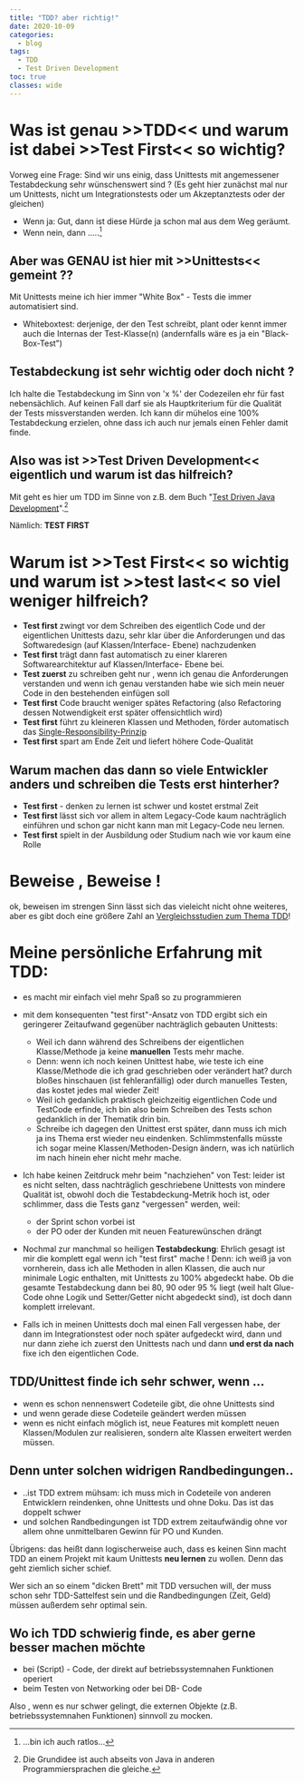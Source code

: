 ```yaml
---
title: "TDD? aber richtig!"
date: 2020-10-09
categories:
  - blog
tags:
  - TDD
  - Test Driven Development
toc: true
classes: wide
---
```

# Was ist genau >>TDD<< und warum ist dabei >>Test First<< so wichtig? 

Vorweg eine Frage: Sind wir uns einig, dass Unittests mit angemessener
Testabdeckung sehr wünschenswert sind ? (Es geht hier zunächst mal nur
um Unittests, nicht um Integrationstests oder um Akzeptanztests oder der
gleichen)
 
- Wenn ja: Gut, dann ist diese Hürde ja schon mal aus dem Weg geräumt.
- Wenn nein, dann .....[^1]

## Aber was **GENAU** ist hier mit >>Unittests<< gemeint ?? 

Mit Unittests meine ich hier immer "White Box" - Tests die immer automatisiert sind.
* Whiteboxtest: derjenige, der den Test schreibt, plant oder kennt immer auch die Internas der Test-Klasse(n) (andernfalls wäre es ja ein "Black-Box-Test")

## Testabdeckung ist sehr wichtig oder doch nicht ? 
Ich halte die Testabdeckung im Sinn von 'x %' der Codezeilen ehr für fast nebensächlich. Auf keinen Fall darf sie als Hauptkriterium für die Qualität der Tests missverstanden werden. Ich kann dir mühelos eine 100% Testabdeckung erzielen, ohne dass ich auch nur jemals einen Fehler damit finde. 

## Also was ist >>Test Driven Development<< eigentlich und warum ist das hilfreich?
Mit geht es hier um TDD im Sinne von z.B.  dem Buch "[Test Driven Java Development](https://www.packtpub.com/product/test-driven-java-development-second-edition/9781788836111)".[^2] 

Nämlich: **TEST FIRST**

# Warum ist >>Test First<< so wichtig und warum ist >>test last<< so viel weniger hilfreich?

* **Test first** zwingt vor dem Schreiben des eigentlich Code und der eigentlichen Unittests dazu,  sehr klar über die Anforderungen und das Softwaredesign (auf Klassen/Interface- Ebene) nachzudenken
* **Test first** trägt dann fast automatisch zu einer klareren Softwarearchitektur auf Klassen/Interface- Ebene bei. 
* **Test zuerst** zu schreiben geht nur , wenn ich genau die Anforderungen verstanden und wenn ich genau verstanden habe wie sich mein neuer Code in den bestehenden einfügen soll 
* **Test first** Code braucht weniger spätes  Refactoring (also Refactoring dessen Notwendigkeit erst später offensichtlich wird)
* **Test first** führt zu kleineren Klassen und Methoden, förder automatisch das [Single-Responsibility-Prinzip](https://de.wikipedia.org/wiki/Single-Responsibility-Prinzip)
* **Test first** spart am Ende Zeit und liefert höhere Code-Qualität

## Warum machen das dann so viele Entwickler anders und schreiben die Tests erst hinterher?
* **Test first** - denken zu lernen ist schwer und kostet erstmal Zeit
* **Test first** lässt sich vor allem in altem Legacy-Code kaum nachträglich einführen und schon gar nicht kann man mit Legacy-Code neu lernen.
* **Test first** spielt in der Ausbildung oder Studium nach wie vor kaum eine Rolle

# Beweise , Beweise !

ok, beweisen im strengen Sinn lässt sich das vieleicht nicht ohne weiteres, aber es gibt doch eine größere Zahl an [Vergleichsstudien zum Thema TDD](../Literaturrecherche-TDD)! 

# Meine persönliche Erfahrung mit TDD:

-   es macht mir einfach viel mehr Spaß so zu programmieren
-   mit dem konsequenten "test first"-Ansatz von TDD ergibt sich ein
    geringerer Zeitaufwand gegenüber nachträglich gebauten Unittests:
    -   Weil ich dann während des Schreibens der eigentlichen
        Klasse/Methode ja keine **manuellen** Tests mehr mache.
    -   Denn: wenn ich noch keinen Unittest habe, wie teste ich eine
        Klasse/Methode die ich grad geschrieben oder verändert hat?
        durch bloßes hinschauen (ist fehleranfällig) oder durch
        manuelles Testen, das kostet jedes mal wieder Zeit!
    -   Weil ich gedanklich praktisch gleichzeitig eigentlichen Code und TestCode erfinde, ich bin also beim Schreiben des Tests schon gedanklich in der Thematik drin bin.
    -   Schreibe ich dagegen den Unittest erst später, dann muss ich
        mich ja ins Thema erst wieder neu eindenken. Schlimmstenfalls
        müsste ich sogar meine Klassen/Methoden-Design ändern, was ich
        natürlich im nach hinein eher nicht mehr mache.
-   Ich habe keinen Zeitdruck mehr beim "nachziehen" von Test: leider ist es nicht selten, dass nachträglich geschriebene Unittests von mindere Qualität ist, obwohl doch die Testabdeckung-Metrik hoch ist, oder schlimmer, dass die Tests ganz "vergessen" werden, weil:
    -   der Sprint schon vorbei ist
    -   der PO oder der Kunden mit neuen Featurewünschen drängt

-   Nochmal zur manchmal so heiligen **Testabdeckung**: Ehrlich gesagt ist mir die komplett egal wenn ich "test first" mache ! Denn: ich weiß ja von vornherein, dass ich alle Methoden in allen Klassen, die auch nur minimale Logic enthalten, mit Unittests zu 100% abgedeckt habe. Ob die gesamte Testabdeckung dann bei 80, 90 oder 95 % liegt (weil halt Glue-Code ohne Logik und Setter/Getter nicht abgedeckt sind), ist doch dann komplett irrelevant.
-   Falls ich in meinen Unittests doch mal einen Fall vergessen habe, der dann im Integrationstest oder noch später aufgedeckt wird, dann und nur dann ziehe ich zuerst den Unittests nach und dann **und erst da nach** fixe ich den eigentlichen Code.

## TDD/Unittest finde ich sehr schwer, wenn  ...  

-   wenn es schon nennenswert Codeteile gibt, die ohne Unittests sind
-   und wenn gerade diese Codeteile geändert werden müssen
-   wenn es nicht einfach möglich ist, neue Features mit komplett neuen Klassen/Modulen zur realisieren, sondern alte Klassen erweitert
werden müssen.

## Denn unter solchen widrigen Randbedingungen..
-   ..ist TDD extrem mühsam: ich muss mich in Codeteile von anderen Entwicklern reindenken, ohne Unittests und ohne Doku. Das ist das doppelt schwer
-   und solchen Randbedingungen ist TDD extrem zeitaufwändig ohne vor allem ohne unmittelbaren Gewinn für PO und Kunden.

Übrigens: das heißt dann logischerweise auch, dass es keinen Sinn macht TDD an einem Projekt mit kaum Unittests **neu lernen** zu wollen. Denn das geht ziemlich sicher schief.

Wer sich an so einem "dicken Brett" mit TDD versuchen will, der muss
schon sehr TDD-Sattelfest sein und die Randbedingungen (Zeit, Geld)
müssen außerdem sehr optimal sein.

## Wo ich TDD schwierig finde, es aber gerne besser machen möchte 

-   bei (Script) - Code, der direkt auf betriebssystemnahen Funktionen
    operiert
-   beim Testen von Networking oder bei DB- Code

Also , wenn es nur schwer gelingt, die externen Objekte (z.B.
betriebssystemnahen Funktionen) sinnvoll zu mocken.

[^1]: ...bin ich auch ratlos...
[^2]:  Die Grundidee ist auch abseits von Java in anderen Programmiersprachen die gleiche. 